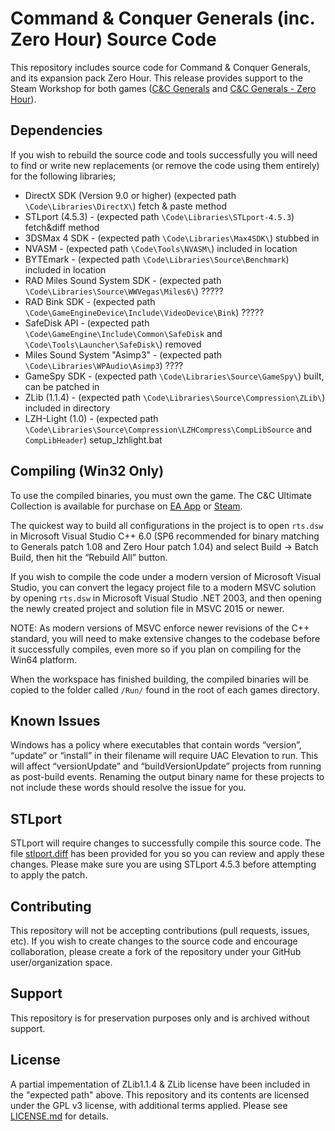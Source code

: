 
# Command & Conquer Generals (inc. Zero Hour) Source Code

This repository includes source code for Command & Conquer Generals, and its expansion pack Zero Hour. This release provides support to the Steam Workshop for both games ([C&C Generals](https://steamcommunity.com/workshop/browse/?appid=2229870) and [C&C Generals - Zero Hour](https://steamcommunity.com/workshop/browse/?appid=2732960)).


## Dependencies

If you wish to rebuild the source code and tools successfully you will need to find or write new replacements (or remove the code using them entirely) for the following libraries;

- DirectX SDK (Version 9.0 or higher) (expected path `\Code\Libraries\DirectX\`)  fetch & paste method
- STLport (4.5.3) - (expected path `\Code\Libraries\STLport-4.5.3`) fetch&diff method
- 3DSMax 4 SDK - (expected path `\Code\Libraries\Max4SDK\`)  stubbed in
- NVASM - (expected path `\Code\Tools\NVASM\`) included in location
- BYTEmark - (expected path `\Code\Libraries\Source\Benchmark`)  included in location
- RAD Miles Sound System SDK - (expected path `\Code\Libraries\Source\WWVegas\Miles6\`)     ?????
- RAD Bink SDK - (expected path `\Code\GameEngineDevice\Include\VideoDevice\Bink`)     ?????
- SafeDisk API - (expected path `\Code\GameEngine\Include\Common\SafeDisk` and `\Code\Tools\Launcher\SafeDisk\`) removed
- Miles Sound System "Asimp3" - (expected path `\Code\Libraries\WPAudio\Asimp3`)     ????
- GameSpy SDK - (expected path `\Code\Libraries\Source\GameSpy\`)     built, can be patched in
- ZLib (1.1.4) - (expected path `\Code\Libraries\Source\Compression\ZLib\`)    included in directory
- LZH-Light (1.0) - (expected path `\Code\Libraries\Source\Compression\LZHCompress\CompLibSource` and `CompLibHeader`)  setup_lzhlight.bat


## Compiling (Win32 Only)

To use the compiled binaries, you must own the game. The C&C Ultimate Collection is available for purchase on [EA App](https://www.ea.com/en-gb/games/command-and-conquer/command-and-conquer-the-ultimate-collection/buy/pc) or [Steam](https://store.steampowered.com/bundle/39394/Command__Conquer_The_Ultimate_Collection/).

The quickest way to build all configurations in the project is to open `rts.dsw` in Microsoft Visual Studio C++ 6.0 (SP6 recommended for binary matching to Generals patch 1.08 and Zero Hour patch 1.04) and select Build -> Batch Build, then hit the “Rebuild All” button.

If you wish to compile the code under a modern version of Microsoft Visual Studio, you can convert the legacy project file to a modern MSVC solution by opening `rts.dsw` in Microsoft Visual Studio .NET 2003, and then opening the newly created project and solution file in MSVC 2015 or newer.

NOTE: As modern versions of MSVC enforce newer revisions of the C++ standard, you will need to make extensive changes to the codebase before it successfully compiles, even more so if you plan on compiling for the Win64 platform.

When the workspace has finished building, the compiled binaries will be copied to the folder called `/Run/` found in the root of each games directory. 


## Known Issues

Windows has a policy where executables that contain words “version”, “update” or “install” in their filename will require UAC Elevation to run. This will affect “versionUpdate” and “buildVersionUpdate” projects from running as post-build events. Renaming the output binary name for these projects to not include these words should resolve the issue for you.


## STLport
STLport will require changes to successfully compile this source code. The file [stlport.diff](stlport.diff) has been provided for you so you can review and apply these changes. Please make sure you are using STLport 4.5.3 before attempting to apply the patch.


## Contributing

This repository will not be accepting contributions (pull requests, issues, etc). If you wish to create changes to the source code and encourage collaboration, please create a fork of the repository under your GitHub user/organization space.


## Support

This repository is for preservation purposes only and is archived without support. 


## License

A partial impementation of ZLib1.1.4 & ZLib license have been included in the "expected path" above.
This repository and its contents are licensed under the GPL v3 license, with additional terms applied. Please see [LICENSE.md](LICENSE.md) for details.